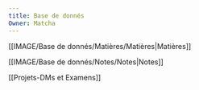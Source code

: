```yaml
---
title: Base de donnés
Owner: Matcha
---
```

[[IMAGE/Base de donnés/Matières/Matières|Matières]]

[[IMAGE/Base de donnés/Notes/Notes|Notes]]

[[Projets-DMs et Examens]]


